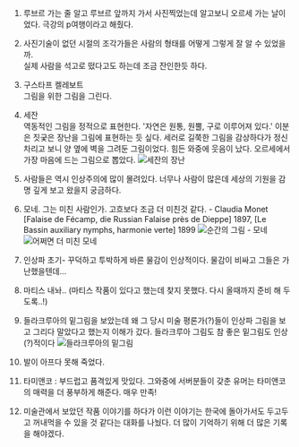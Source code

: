 1. 루브르 가는 줄 알고 루브르 앞까지 가서 사진찍었는데 알고보니 오르세 가는 날이었다. 극강의 p여행이라고 해줬다.

2. 사진기술이 없던 시절의 조각가들은 사람의 형태를 어떻게 그렇게 잘 알 수 있었을까.     
  실제 사람을 석고로 떴다고도 하는데 조금 잔인한듯 하다.

3. 구스타프 켈레보트    
  그림을 위한 그림을 그린다. 

4. 세잔    
  역동적인 그림을 정적으로 표현한다.
  '자연은 원통, 원뿔, 구로 이루어져 있다.'
  이분은 짓궂은 장난을 그림에 표현하는 듯 싶다. 세러로 길쭉한 그림을 감상하다가 정신차리고 보니 양 옆에 벽을 그려둔 그림이었다. 힘든 와중에 웃음이 났다. 오르세에서 가장 마음에 드는 그림으로 뽑았다.
![세잔의 장난](https://github.com/user-attachments/assets/17e0f20d-5bf8-491d-985c-0d4c0d204bf0)

5. 사람들은 역시 인상주의에 많이 몰려있다. 너무나 사람이 많은데 세상의 기원을 감명 깊게 보고 왔을지 궁금하다.

6. 모네. 그는 미친 사람인가. 고흐보다 조금 더 미친것 같다. - Claudia Monet [Falaise de Fécamp, die Russian Falaise près de Dieppe] 1897, [Le Bassin auxiliary nymphs, harmonie verte] 1899
![순간의 그림 - 모네](https://github.com/user-attachments/assets/c44e1467-f73e-4c4b-9dbb-b711ed9da998)
![어쩌면 더 미친 모네](https://github.com/user-attachments/assets/ab909943-d162-42c9-8384-734eb8dee83c)


7. 인상파 초기- 꾸덕하고 투박하게 바른 물감이 인상적이다. 물감이 비싸고 그들은 가난했을텐데...

8. 마티스 내놔..
  (마티스 작품이 있다고 했는데 찾지 못했다. 다시 올때까지 준비 해 두도록..!)

9. 들라크루아의 밑그림을 보았는데 왜 그 당시 미술 평론가(?)들이 인상파 그림을 보고 그리다 말았다고 했는지 이해가 갔다. 들라크루아 그림도 참 좋은 밑그림도 인상(?)적이다 
![들라크루아의 밑그림](https://github.com/user-attachments/assets/25139658-93d4-4e42-9edd-704ec1eb384e)

10. 발이 아프다 못해 죽었다.

11. 타미앤코 : 부드럽고 품격있게 맛있다. 그와중에 서버분들이 갖춘 유머는 타미앤코의 매력을 더 풍부하게 해준다. 매우 만족!

12. 미술관에서 보았던 작품 이야기를 하다가 이런 이야기는 한국에 돌아가서도 두고두고 꺼내먹을 수 있을 것 같다는 대화를 나눴다. 더 많이 기억하기 위해 더 많은 기록을 해야겠다.


